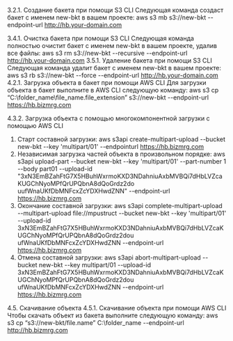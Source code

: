 3.2.1. Создание бакета при помощи S3 CLI
Следующая команда создаст бакет с именем new-bkt в вашем проекте:
aws s3 mb s3://new-bkt --endpoint-url http://hb.your-domain.com


3.4.1. Очистка бакета при помощи S3 CLI
Следующая команда полностью очистит бакет с именем new-bkt в вашем проекте,
удалив все файлы:
aws s3 rm s3://new-bkt --recursive --endpoint-url http://hb.your-domain.com
3.5.1. Удаление бакета при помощи S3 CLI
Следующая команда удалит бакет с именем new-bkt в вашем проекте:
aws s3 rb s3://new-bkt --force --endpoint-url http://hb.your-domain.com
4.2.1. Загрузка объекта в бакет при помощи AWS CLI
Для загрузки объекта в бакет выполните в AWS CLI следующую команду:
aws s3 cp “C:\folder_name\file_name.file_extension” s3://new-bkt --endpoint-url
https://hb.bizmrg.com


4.3.2. Загрузка объекта с помощью многокомпонентной загрузки с
помощью AWS CLI
1. Старт составной загрузки:
aws s3api create-multipart-upload --bucket new-bkt --key 'multipart/01' --endpointurl
https://hb.bizmrg.com
2. Независимая загрузка частей объекта в произвольном порядке:
aws s3api upload-part --bucket new-bkt --key 'multipart/01' --part-number 1 --body
part01 --upload-id
"3xN3EmBZahFtG7X5HBuhWxrmoKXD3NDahniuAxbMVBQi7dHbLVZcaKUGChNyoMPfQrUPQbnA8dQoGrdz2do
uufWnaUKfDbMNFcxZcYDXHwdZNN" --endpoint-url https://hb.bizmrg.com
3. Окончание составной загрузки:
aws s3api complete-multipart-upload --multipart-upload file://mpustruct --bucket
new-bkt --key 'multipart/01' --upload-id
3xN3EmBZahFtG7X5HBuhWxrmoKXD3NDahniuAxbMVBQi7dHbLVZcaKUGChNyoMPfQrUPQbnA8dQoGrdz2dou
ufWnaUKfDbMNFcxZcYDXHwdZNN --endpoint-url https://hb.bizmrg.com
4. Отмена составной загрузки:
aws s3api abort-multipart-upload --bucket new-bkt --key multipart/01 --upload-id
3xN3EmBZahFtG7X5HBuhWxrmoKXD3NDahniuAxbMVBQi7dHbLVZcaKUGChNyoMPfQrUPQbnA8dQoGrdz2dou
ufWnaUKfDbMNFcxZcYDXHwdZNN --endpoint-url https://hb.bizmrg.com

4.5. Скачивание объекта
4.5.1. Скачивание объекта при помощи AWS CLI
Чтобы скачать объект из бакета выполните следующую команду:
aws s3 cp “s3://new-bkt/file.name” C:\folder_name --endpoint-url http://hb.bizmrg.com
